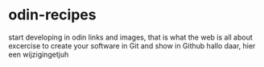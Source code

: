# odin-recipes
start developing in odin
links and images, that is what the web is all about
excercise to create your software in Git and show in Github
hallo daar, hier een wijzigingetjuh
